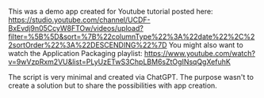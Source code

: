 This was a demo app created for Youtube tutorial posted here: https://studio.youtube.com/channel/UCDF-BxEvdj9n05CcyW8FTOw/videos/upload?filter=%5B%5D&sort=%7B%22columnType%22%3A%22date%22%2C%22sortOrder%22%3A%22DESCENDING%22%7D
You might also want to watch the Application Packaging playlist: https://www.youtube.com/watch?v=9wVzpRxm2VU&list=PLyUzETwS3ChpLBM6sZtOgINsqQgXefuhK

The script is very minimal and created via ChatGPT. The purpose wasn't to create a solution but to share the possibilities with app creation.
